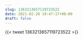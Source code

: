 ```yaml
---
slug: 1363213657119723522
date: 2021-02-20 19:47:17+00:00
draft: false
---
```


{{< tweet 1363213657119723522 >}}
